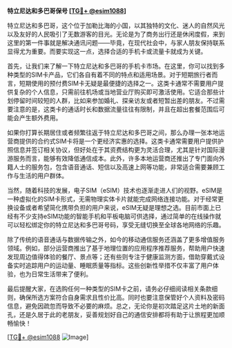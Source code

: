 **特立尼达和多巴哥保号 [[TG💪+ @esim1088](https://t.me/s/esim1088)]**

特立尼达和多巴哥，这个位于加勒比海的小国，以其独特的文化、迷人的自然风光以及友好的人民吸引了无数游客的目光。无论是为了商务出行还是休闲度假，来到这里的第一件事就是解决通讯问题——毕竟，在现代社会中，与家人朋友保持联系显得尤为重要。而要实现这一点，选择合适的手机卡或流量卡就成为关键。

首先，让我们来了解一下特立尼达和多巴哥的手机卡市场。在这里，你可以找到多种类型的SIM卡产品，它们各自有着不同的特点和适用场景。对于短期旅行者而言，短期使用的预付费SIM卡无疑是最便捷的选择之一。这类卡通常不需要用户提供复杂的个人信息，只需前往机场或当地营业厅购买即可激活使用。它适合那些计划停留时间较短的人群，比如来参加婚礼、探亲访友或者短暂出差的朋友。不过需要注意的是，这类卡的通话时长和数据流量往往有限制，并且在超出套餐范围后可能会产生额外费用。

如果你打算长期居住或者频繁往返于特立尼达和多巴哥之间，那么办理一张本地运营商提供的合约式SIM卡将是一个更经济实惠的选择。这类卡通常需要用户提供护照信息并签订相关协议，但好处在于其资费结构更为灵活合理，尤其是针对国际漫游服务而言，能够有效降低通信成本。此外，许多本地运营商还推出了专门面向外籍人士的服务包，包含语音通话、短信以及高速上网等功能，非常适合需要兼顾工作与生活的用户群体。

当然，随着科技的发展，电子SIM（eSIM）技术也逐渐走进人们的视野。eSIM是一种虚拟化的SIM卡形式，无需物理实体卡片就能完成网络连接功能。对于经常更换设备或者希望简化携带负担的用户来说，eSIM无疑是理想之选。目前市面上已经有不少支持eSIM功能的智能手机和平板电脑可供选择，通过简单的在线操作就可以轻松绑定你的特立尼达和多巴哥号码，享受无缝切换至全球各地网络的乐趣。

除了传统的语音通话与数据传输之外，如今的移动通信服务还涵盖了更多增值服务领域。例如，部分运营商推出了基于地理位置的应用程序推荐服务，帮助用户快速发现周边值得体验的餐厅、景点等；还有些则专注于健康监测方面，借助穿戴式设备实时追踪用户的运动量、睡眠质量等指标。这些创新性举措不仅丰富了用户体验，也为日常生活带来了便利。

最后提醒大家，在选购任何一种类型的SIM卡之前，请务必仔细阅读相关条款细则，确保所选方案符合自身需求且性价比高。同时也要注意保管好个人资料及密码信息，避免因疏忽而导致不必要的麻烦。总之，无论你是初次踏足这片土地的新面孔，还是久居于此的老朋友，妥善规划好自己的通信安排都将有助于让旅程更加顺畅愉快！

[[TG💪+ @esim1088](https://t.me/s/esim1088) ![Image](https://i.postimg.cc/4NQfJmqS/Snipaste-2025-05-13-00-14-12.png)]